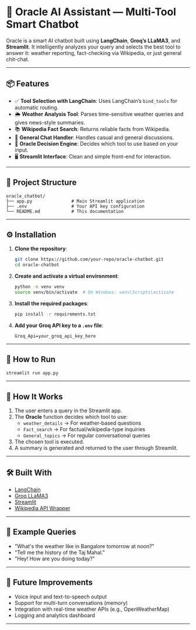 # 🤖 Oracle AI Assistant — Multi-Tool Smart Chatbot

Oracle is a smart AI chatbot built using **LangChain**, **Groq’s LLaMA3**, and **Streamlit**. It intelligently analyzes your query and selects the best tool to answer it: weather reporting, fact-checking via Wikipedia, or just general chit-chat.

---

## 📦 Features

- ✅ **Tool Selection with LangChain**: Uses LangChain’s `bind_tools` for automatic routing.
- 🌦️ **Weather Analysis Tool**: Parses time-sensitive weather queries and gives news-style summaries.
- 📚 **Wikipedia Fact Search**: Returns reliable facts from Wikipedia.
- 💬 **General Chat Handler**: Handles casual and general discussions.
- 🧠 **Oracle Decision Engine**: Decides which tool to use based on your input.
- 🖥️ **Streamlit Interface**: Clean and simple front-end for interaction.

---

## 📁 Project Structure

```
oracle_chatbot/
├── app.py               # Main Streamlit application
├── .env                 # Your API key configuration
└── README.md            # This documentation
```

---

## ⚙️ Installation

1. **Clone the repository**:
   ```bash
   git clone https://github.com/your-repo/oracle-chatbot.git
   cd oracle-chatbot
   ```

2. **Create and activate a virtual environment**:
   ```bash
   python -m venv venv
   source venv/bin/activate  # On Windows: venv\Scripts\activate
   ```

3. **Install the required packages**:
   ```bash
   pip install -r requirements.txt
   ```

4. **Add your Groq API key to a `.env` file**:
   ```env
   Groq_Api=your_groq_api_key_here
   ```

---

## 🚀 How to Run

```bash
streamlit run app.py
```

---

## 🧠 How It Works

1. The user enters a query in the Streamlit app.
2. The **Oracle** function decides which tool to use:
   - `weather_details` → For weather-based questions
   - `Fact_search` → For factual/wikipedia-type inquiries
   - `General_topics` → For regular conversational queries
3. The chosen tool is executed.
4. A summary is generated and returned to the user through Streamlit.

---

## 🛠️ Built With

- [LangChain](https://www.langchain.com/)
- [Groq LLaMA3](https://groq.com/)
- [Streamlit](https://streamlit.io/)
- [Wikipedia API Wrapper](https://python.langchain.com/docs/integrations/tools/wikipedia/)

---

## 💬 Example Queries

- "What's the weather like in Bangalore tomorrow at noon?"
- "Tell me the history of the Taj Mahal."
- "Hey! How are you doing today?"

---

## 🔮 Future Improvements

- Voice input and text-to-speech output
- Support for multi-turn conversations (memory)
- Integration with real-time weather APIs (e.g., OpenWeatherMap)
- Logging and analytics dashboard

---

